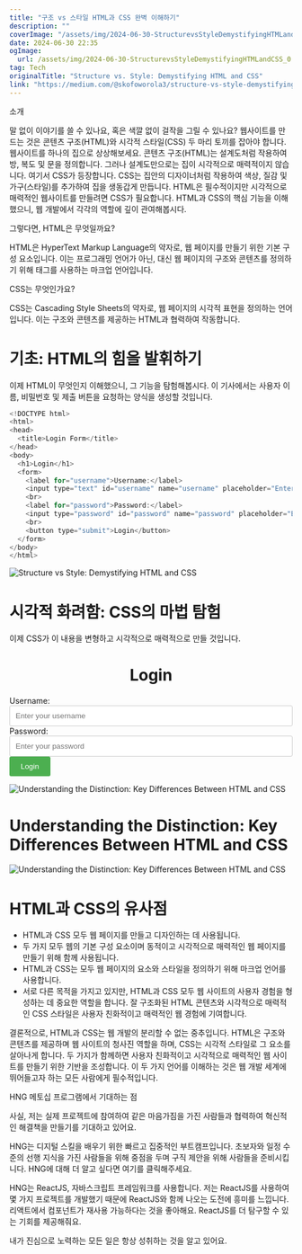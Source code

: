 ```yaml
---
title: "구조 vs 스타일 HTML과 CSS 완벽 이해하기"
description: ""
coverImage: "/assets/img/2024-06-30-StructurevsStyleDemystifyingHTMLandCSS_0.png"
date: 2024-06-30 22:35
ogImage:
  url: /assets/img/2024-06-30-StructurevsStyleDemystifyingHTMLandCSS_0.png
tag: Tech
originalTitle: "Structure vs. Style: Demystifying HTML and CSS"
link: "https://medium.com/@skofoworola3/structure-vs-style-demystifying-html-and-css-d69f3ecec303"
---
```


소개

말 없이 이야기를 쓸 수 있나요, 혹은 색깔 없이 걸작을 그릴 수 있나요? 웹사이트를 만드는 것은 콘텐츠 구조(HTML)와 시각적 스타일(CSS) 두 마리 토끼를 잡아야 합니다. 웹사이트를 하나의 집으로 상상해보세요. 콘텐츠 구조(HTML)는 설계도처럼 작용하여 방, 복도 및 문을 정의합니다. 그러나 설계도만으로는 집이 시각적으로 매력적이지 않습니다. 여기서 CSS가 등장합니다. CSS는 집안의 디자이너처럼 작용하여 색상, 질감 및 가구(스타일)를 추가하여 집을 생동갑게 만듭니다. HTML은 필수적이지만 시각적으로 매력적인 웹사이트를 만들려면 CSS가 필요합니다. HTML과 CSS의 핵심 기능을 이해했으니, 웹 개발에서 각각의 역할에 깊이 관여해봅시다.

그렇다면, HTML은 무엇일까요?

HTML은 HyperText Markup Language의 약자로, 웹 페이지를 만들기 위한 기본 구성 요소입니다. 이는 프로그래밍 언어가 아닌, 대신 웹 페이지의 구조와 콘텐츠를 정의하기 위해 태그를 사용하는 마크업 언어입니다.

<div class="content-ad"></div>

CSS는 무엇인가요?

CSS는 Cascading Style Sheets의 약자로, 웹 페이지의 시각적 표현을 정의하는 언어입니다. 이는 구조와 콘텐츠를 제공하는 HTML과 협력하여 작동합니다.

# 기초: HTML의 힘을 발휘하기

이제 HTML이 무엇인지 이해했으니, 그 기능을 탐험해봅시다. 이 기사에서는 사용자 이름, 비밀번호 및 제출 버튼을 요청하는 양식을 생성할 것입니다.

<div class="content-ad"></div>

```js
<!DOCTYPE html>
<html>
<head>
  <title>Login Form</title>
</head>
<body>
  <h1>Login</h1>
  <form>
    <label for="username">Username:</label>
    <input type="text" id="username" name="username" placeholder="Enter your username" required>
    <br>
    <label for="password">Password:</label>
    <input type="password" id="password" name="password" placeholder="Enter your password" required>
    <br>
    <button type="submit">Login</button>
  </form>
</body>
</html>
```

![Structure vs Style: Demystifying HTML and CSS](/assets/img/2024-06-30-StructurevsStyleDemystifyingHTMLandCSS_0.png)

# 시각적 화려함: CSS의 마법 탐험

이제 CSS가 이 내용을 변형하고 시각적으로 매력적으로 만들 것입니다.

<div class="content-ad"></div>

<!DOCTYPE html>
<html>
<head>
  <title>Login Form</title>
</head>
<body>
  <h1 style="text-align: center; margin-bottom: 20px;">Login</h1>
  <form>
    <label for="username">Username:</label>
    <input type="text" id="username" name="username" placeholder="Enter your username" required style="width: 100%; padding: 10px; border: 1px solid #ccc; border-radius: 3px;">
    <br>
    <label for="password">Password:</label>
    <input type="password" id="password" name="password" placeholder="Enter your password" required style="width: 100%; padding: 10px; border: 1px solid #ccc; border-radius: 3px;">
    <br>
    <button type="submit" style="background-color: #4CAF50; color: white; padding: 10px 20px; border: none; border-radius: 3px; cursor: pointer;">Login</button>
  </form>
</body>
</html>

![Understanding the Distinction: Key Differences Between HTML and CSS](/assets/img/2024-06-30-StructurevsStyleDemystifyingHTMLandCSS_1.png)

# Understanding the Distinction: Key Differences Between HTML and CSS

![Understanding the Distinction: Key Differences Between HTML and CSS](/assets/img/2024-06-30-StructurevsStyleDemystifyingHTMLandCSS_2.png)

<div class="content-ad"></div>

# HTML과 CSS의 유사점

- HTML과 CSS 모두 웹 페이지를 만들고 디자인하는 데 사용됩니다.
- 두 가지 모두 웹의 기본 구성 요소이며 동적이고 시각적으로 매력적인 웹 페이지를 만들기 위해 함께 사용됩니다.
- HTML과 CSS는 모두 웹 페이지의 요소와 스타일을 정의하기 위해 마크업 언어를 사용합니다.
- 서로 다른 목적을 가지고 있지만, HTML과 CSS 모두 웹 사이트의 사용자 경험을 형성하는 데 중요한 역할을 합니다. 잘 구조화된 HTML 콘텐츠와 시각적으로 매력적인 CSS 스타일은 사용자 친화적이고 매력적인 웹 경험에 기여합니다.

결론적으로, HTML과 CSS는 웹 개발의 분리할 수 없는 중추입니다. HTML은 구조와 콘텐츠를 제공하며 웹 사이트의 청사진 역할을 하며, CSS는 시각적 스타일로 그 요소를 살아나게 합니다. 두 가지가 함께하면 사용자 친화적이고 시각적으로 매력적인 웹 사이트를 만들기 위한 기반을 조성합니다. 이 두 가지 언어를 이해하는 것은 웹 개발 세계에 뛰어들고자 하는 모든 사람에게 필수적입니다.

HNG 메토십 프로그램에서 기대하는 점

<div class="content-ad"></div>

사실, 저는 실제 프로젝트에 참여하여 같은 마음가짐을 가진 사람들과 협력하여 혁신적인 해결책을 만들기를 기대하고 있어요.

HNG는 디지털 스킬을 배우기 위한 빠르고 집중적인 부트캠프입니다. 초보자와 일정 수준의 선행 지식을 가진 사람들을 위해 중점을 두며 구직 제안을 위해 사람들을 준비시킵니다. HNG에 대해 더 알고 싶다면 여기를 클릭해주세요.

HNG는 ReactJS, 자바스크립트 프레임워크를 사용합니다. 저는 ReactJS를 사용하여 몇 가지 프로젝트를 개발했기 때문에 ReactJS와 함께 나오는 도전에 흥미를 느낍니다. 리액트에서 컴포넌트가 재사용 가능하다는 것을 좋아해요. ReactJS를 더 탐구할 수 있는 기회를 제공해줘요.

내가 진심으로 노력하는 모든 일은 항상 성취하는 것을 알고 있어요.
